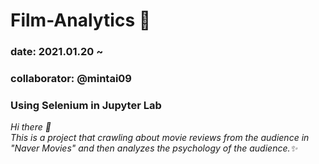 # Film-Analytics 🧠

### date: 2021.01.20 ~ 
### collaborator: @mintai09 </br>
### Using Selenium in Jupyter Lab
<p>
  <em>
    Hi there 👋</br>
    This is a project that crawling about movie reviews from the audience 
    in "Naver Movies" and then analyzes the psychology of the audience.✨
  </em>  
</p>
